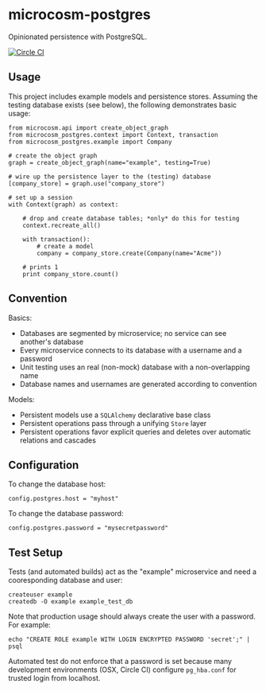 # microcosm-postgres

Opinionated persistence with PostgreSQL.


[![Circle CI](https://circleci.com/gh/globality-corp/microcosm-postgres/tree/develop.svg?style=svg)](https://circleci.com/gh/globality-corp/microcosm-logging/tree/develop)


## Usage

This project includes example models and persistence stores. Assuming the testing
database exists (see below), the following demonstrates basic usage:

    from microcosm.api import create_object_graph
    from microcosm_postgres.context import Context, transaction
    from microcosm_postgres.example import Company

    # create the object graph
    graph = create_object_graph(name="example", testing=True)

    # wire up the persistence layer to the (testing) database
    [company_store] = graph.use("company_store")

    # set up a session
    with Context(graph) as context:

        # drop and create database tables; *only* do this for testing
        context.recreate_all()

        with transaction():
            # create a model
            company = company_store.create(Company(name="Acme"))

        # prints 1
        print company_store.count()


## Convention

Basics:

 -  Databases are segmented by microservice; no service can see another's database
 -  Every microservice connects to its database with a username and a password
 -  Unit testing uses an real (non-mock) database with a non-overlapping name
 -  Database names and usernames are generated according to convention

Models:

 -  Persistent models use a `SQLAlchemy` declarative base class
 -  Persistent operations pass through a unifying `Store` layer
 -  Persistent operations favor explicit queries and deletes over automatic relations and cascades


## Configuration

To change the database host:

    config.postgres.host = "myhost"

To change the database password:

    config.postgres.password = "mysecretpassword"


## Test Setup

Tests (and automated builds) act as the "example" microservice and need a cooresponding database
and user:

    createuser example
    createdb -O example example_test_db

Note that production usage should always create the user with a password. For example:

    echo "CREATE ROLE example WITH LOGIN ENCRYPTED PASSWORD 'secret';" | psql

Automated test do not enforce that a password is set because many development environments
(OSX, Circle CI) configure `pg_hba.conf` for trusted login from localhost.
